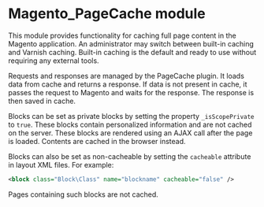 # Magento_PageCache module

This module provides functionality for caching full page content in the Magento 
application. An administrator may switch between built-in caching and Varnish 
caching. Built-in caching is the default and ready to use without requiring any 
external tools.

Requests and responses are managed by the PageCache plugin. It loads data from 
cache and returns a response. If data is not present in cache, it passes the 
request to Magento and waits for the response. The response is then saved in 
cache.

Blocks can be set as private blocks by setting the property `_isScopePrivate` to 
`true`. These blocks contain personalized information and are not cached on the 
server. These blocks are rendered using an AJAX call after the page is loaded. 
Contents are cached in the browser instead.

Blocks can also be set as non-cacheable by setting the `cacheable` attribute in 
layout XML files. For example:

```xml
<block class="Block\Class" name="blockname" cacheable="false" />
```

Pages containing such blocks are not cached.
